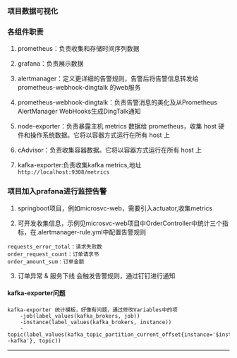 ### 项目数据可视化


### 各组件职责
 
1. prometheus：负责收集和存储时间序列数据

2. grafana：负责展示数据

3. alertmanager：定义更详细的告警规则，告警后将告警信息转发给 prometheus-webhook-dingtalk 的web服务

4. prometheus-webhook-dingtalk：负责告警消息的美化及从Prometheus AlertManager WebHooks生成DingTalk通知

5. node-exporter：负责暴露主机 metrics 数据给 prometheus，收集 host 硬件和操作系统数据。它将以容器方式运行在所有 host 上

6. cAdvisor：负责收集容器数据。它将以容器方式运行在所有 host 上

7. kafka-exporter:负责收集kafka metrics,地址 `http://localhost:9308/metrics`


### 项目加入prafana进行监控告警

1. springboot项目，例如microsvc-web，需要引入actuator,收集metrics


2. 可开发收集信息，示例见microsvc-web项目中OrderController中统计三个指标，在.alertmanager-rule.yml中配置告警规则


```
requests_error_total：请求失败数
order_request_count：订单请求书
order_amount_sum：订单金额
```

3. 订单异常 & 服务下线 会触发告警规则，通过钉钉进行通知
 


#### kafka-exporter问题

```
kafka-exporter 统计模板，好像有问题，通过修改Variables中的项
    -job(label_values(kafka_brokers, job))
    -instance(label_values(kafka_brokers, instance))
    -topic(label_values(kafka_topic_partition_current_offset{instance='$instance',topic!='__consumer_offsets',topic!='--kafka'}, topic))

```

------------------------

